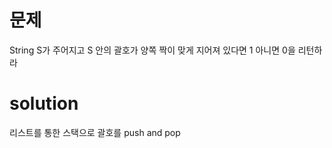 # 문제

String S가 주어지고 S 안의 괄호가 양쪽 짝이 맞게 지어져 있다면 1 아니면 0을 리턴하라  

# solution

리스트를 통한 스택으로 괄호를 push and pop  